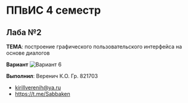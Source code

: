 # ППвИС 4 семестр
## Лаба №2

**ТЕМА**: построение графического
пользовательского интерфейса на основе
диалогов

**Вариант**
![Вариант 6](https://i.imgur.com/HnDwFjv.png)


**Выполнил**: Веренич К.О. Гр. 821703 

- kirillverenih@ya.ru
- https://t.me/Sabbaken